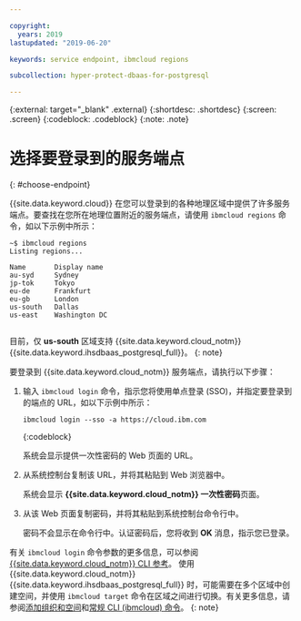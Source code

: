 ```yaml
---

copyright:
  years: 2019
lastupdated: "2019-06-20"

keywords: service endpoint, ibmcloud regions

subcollection: hyper-protect-dbaas-for-postgresql

---
```


{:external: target="_blank" .external}
{:shortdesc: .shortdesc}
{:screen: .screen}
{:codeblock: .codeblock}
{:note: .note}


# 选择要登录到的服务端点
{: #choose-endpoint}

{{site.data.keyword.cloud}} 在您可以登录到的各种地理区域中提供了许多服务端点。要查找在您所在地理位置附近的服务端点，请使用 `ibmcloud regions` 命令，如以下示例中所示：

<pre><code class="hljs">~$ ibmcloud regions
Listing regions...

Name       Display name
au-syd     Sydney
jp-tok     Tokyo
eu-de      Frankfurt
eu-gb      London
us-south   Dallas
us-east    Washington DC

</code></pre>

目前，仅 **us-south** 区域支持 {{site.data.keyword.cloud_notm}} {{site.data.keyword.ihsdbaas_postgresql_full}}。
{: note}

要登录到 {{site.data.keyword.cloud_notm}} 服务端点，请执行以下步骤：

1. 输入 `ibmcloud login` 命令，指示您将使用单点登录 (SSO)，并指定要登录到的端点的 URL，如以下示例中所示：

   ```
   ibmcloud login --sso -a https://cloud.ibm.com
   ```
   {:codeblock}

   系统会显示提供一次性密码的 Web 页面的 URL。

2. 从系统控制台复制该 URL，并将其粘贴到 Web 浏览器中。

   系统会显示 **{{site.data.keyword.cloud_notm}} 一次性密码**页面。

3. 从该 Web 页面复制密码，并将其粘贴到系统控制台命令行中。

   密码不会显示在命令行中。认证密码后，您将收到 **OK** 消息，指示您已登录。

有关 `ibmcloud login` 命令参数的更多信息，可以参阅 [{{site.data.keyword.cloud_notm}} CLI 参考](/docs/cli/reference/ibmcloud?topic=cloud-cli-ibmcloud_cli#ibmcloud_login)。
使用 {{site.data.keyword.cloud_notm}} {{site.data.keyword.ihsdbaas_postgresql_full}} 时，可能需要在多个区域中创建空间，并使用 `ibmcloud target` 命令在区域之间进行切换。有关更多信息，请参阅[添加组织和空间](/docs/account?topic=account-orgsspacesusers#orgsspacesusers)和[常规 CLI (ibmcloud) 命令](/docs/cli/reference/ibmcloud?topic=cloud-cli-ibmcloud_cli#bluemix_target)。
{: note}
